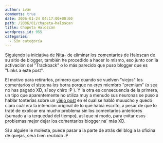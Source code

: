 ```yaml
---
author: ivan
comments: true
date: 2006-01-24 04:17:00+00:00
path: /2006/01/chapeta-haloscan
title: Chapeta Haloscan
wordpress_id: 955
categories:
  - Sin categoría
---
```


Siguiendo la iniciativa de [Nita-](https://nitadp.blogspot.com/2006/01/aviso-de-retiro-de-comentarios.html) de eliminar los comentarios de Haloscan de su sitio de blogger, también he procedido a hacer lo mismo, eso junto con la activación del "Trackback" o lo más parecido que puso blogger que es "Links a este post".

El motivo para retirarlos, primero que cuando se vuelven "viejos" los comentarios el sistema los borra porque no eres miembro "premium" (o sea no has pagado XD, sí soy chiro :P ). Y la otra es consecuencia de la primera, un tipo que aparentemente no utiliza muy a menudo sus neuronas se puso a hablar tonterías sobre un [viejo post](https://ivan.campananaranjo.com/2004/11/27/las-mujeres-ecuatorianas-no-son-guapas/) en el cual se habló muuucho y quedó claro cuál era la intención original de lo que había escrito, a pesar de que lo traté de explicar era mucho problema sin los comentarios anteriores (sumado a la terquedad del tiempo), así que ni modo, para evitar esos problemas mejor dejar los comentarios blogger na' más XD.

Si a alguien le molesta, puede pasar a la parte de atrás del blog a la oficina de quejas, será bien recibido :P
